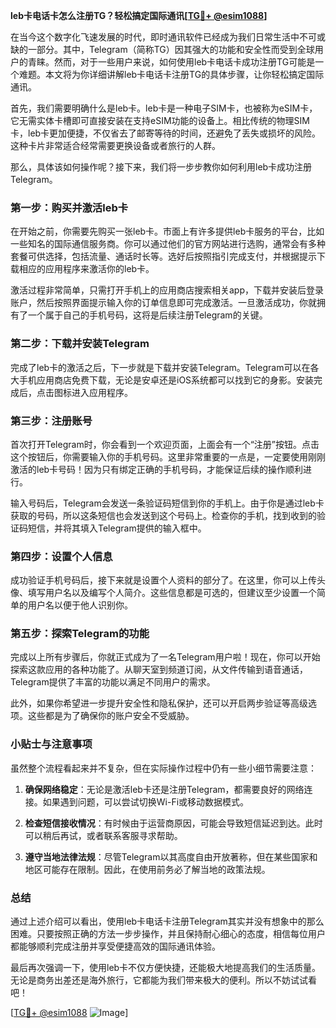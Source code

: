 **leb卡电话卡怎么注册TG？轻松搞定国际通讯[[TG💪+ @esim1088](https://t.me/s/esim1088)]**

在当今这个数字化飞速发展的时代，即时通讯软件已经成为我们日常生活中不可或缺的一部分。其中，Telegram（简称TG）因其强大的功能和安全性而受到全球用户的青睐。然而，对于一些用户来说，如何使用leb卡电话卡成功注册TG可能是一个难题。本文将为你详细讲解leb卡电话卡注册TG的具体步骤，让你轻松搞定国际通讯。

首先，我们需要明确什么是leb卡。leb卡是一种电子SIM卡，也被称为eSIM卡，它无需实体卡槽即可直接安装在支持eSIM功能的设备上。相比传统的物理SIM卡，leb卡更加便捷，不仅省去了邮寄等待的时间，还避免了丢失或损坏的风险。这种卡片非常适合经常需要更换设备或者旅行的人群。

那么，具体该如何操作呢？接下来，我们将一步步教你如何利用leb卡成功注册Telegram。

### 第一步：购买并激活leb卡

在开始之前，你需要先购买一张leb卡。市面上有许多提供leb卡服务的平台，比如一些知名的国际通信服务商。你可以通过他们的官方网站进行选购，通常会有多种套餐可供选择，包括流量、通话时长等。选好后按照指引完成支付，并根据提示下载相应的应用程序来激活你的leb卡。

激活过程非常简单，只需打开手机上的应用商店搜索相关app，下载并安装后登录账户，然后按照界面提示输入你的订单信息即可完成激活。一旦激活成功，你就拥有了一个属于自己的手机号码，这将是后续注册Telegram的关键。

### 第二步：下载并安装Telegram

完成了leb卡的激活之后，下一步就是下载并安装Telegram。Telegram可以在各大手机应用商店免费下载，无论是安卓还是iOS系统都可以找到它的身影。安装完成后，点击图标进入应用程序。

### 第三步：注册账号

首次打开Telegram时，你会看到一个欢迎页面，上面会有一个“注册”按钮。点击这个按钮后，你需要输入你的手机号码。这里非常重要的一点是，一定要使用刚刚激活的leb卡号码！因为只有绑定正确的手机号码，才能保证后续的操作顺利进行。

输入号码后，Telegram会发送一条验证码短信到你的手机上。由于你是通过leb卡获取的号码，所以这条短信也会发送到这个号码上。检查你的手机，找到收到的验证码短信，并将其填入Telegram提供的输入框中。

### 第四步：设置个人信息

成功验证手机号码后，接下来就是设置个人资料的部分了。在这里，你可以上传头像、填写用户名以及编写个人简介。这些信息都是可选的，但建议至少设置一个简单的用户名以便于他人识别你。

### 第五步：探索Telegram的功能

完成以上所有步骤后，你就正式成为了一名Telegram用户啦！现在，你可以开始探索这款应用的各种功能了。从聊天室到频道订阅，从文件传输到语音通话，Telegram提供了丰富的功能以满足不同用户的需求。

此外，如果你希望进一步提升安全性和隐私保护，还可以开启两步验证等高级选项。这些都是为了确保你的账户安全不受威胁。

### 小贴士与注意事项

虽然整个流程看起来并不复杂，但在实际操作过程中仍有一些小细节需要注意：

1. **确保网络稳定**：无论是激活leb卡还是注册Telegram，都需要良好的网络连接。如果遇到问题，可以尝试切换Wi-Fi或移动数据模式。
   
2. **检查短信接收情况**：有时候由于运营商原因，可能会导致短信延迟到达。此时可以稍后再试，或者联系客服寻求帮助。

3. **遵守当地法律法规**：尽管Telegram以其高度自由开放著称，但在某些国家和地区可能存在限制。因此，在使用前务必了解当地的政策法规。

### 总结

通过上述介绍可以看出，使用leb卡电话卡注册Telegram其实并没有想象中的那么困难。只要按照正确的方法一步步操作，并且保持耐心细心的态度，相信每位用户都能够顺利完成注册并享受便捷高效的国际通讯体验。

最后再次强调一下，使用leb卡不仅方便快捷，还能极大地提高我们的生活质量。无论是商务出差还是海外旅行，它都能为我们带来极大的便利。所以不妨试试看吧！

[[TG💪+ @esim1088](https://t.me/s/esim1088) ![Image](https://i.postimg.cc/4NQfJmqS/Snipaste-2025-05-13-00-14-12.png)]